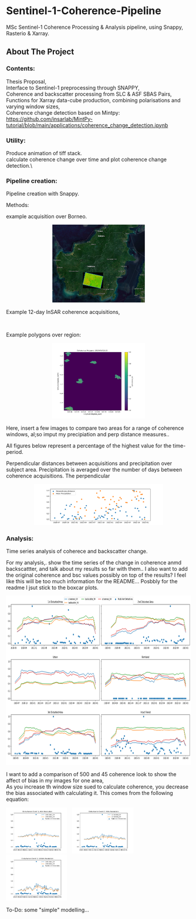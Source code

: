 # Sentinel-1-Coherence-Pipeline
MSc Sentinel-1 Coherence Processing &amp; Analysis pipeline, using Snappy, Rasterio &amp; Xarray.



<!-- ABOUT THE PROJECT -->
## About The Project
<!-- 
Coherence remains an underdeveloped InSAR product when it comes to forest monitoring applications.
Plenty of examples of the use of backscatter in production can be found, see the Global Forest Watch initiative.  
However, there lacks an implementation of coherence in these already existing backscatter monitoring systems.
Coherence can be an affective supplimental data source for backscatter based systems. 

Here, I present a pipeline for processing Sentinel-1 SLC data to produce Xarray data-cubes containing both coherence and 
backscatter time series. 
-->

### Contents:
Thesis Proposal,\
Interface to Sentinel-1 preprocessing through SNAPPY,\
Coherence and backscatter processing from SLC & ASF SBAS Pairs,\
Functions for Xarray data-cube production, combining polarisations and varying window sizes,\
Coherence change detection based on Mintpy: https://github.com/insarlab/MintPy-tutorial/blob/main/applications/coherence_change_detection.ipynb

### Utility:
Produce animation of tiff stack.\
calculate coherence change over time and plot coherence change detection.\

### Pipeline creation:
Pipeline creation with Snappy. 


Methods:

example acquisition over Borneo.
<p align="center">
  <img src="aquisition in borneo.PNG" alt="Image Description" width="50%">
</p>

Example 12-day InSAR coherence acquisitions,
<div style="display:flex; justify-content:center; align-items:center;">
  <div style="flex:50%; padding: 0px;">
    <img src="S1A_IW_SLC__1SDV_20210501_20210513_pol_VV_coherence_window_20_jpeg.jpg" alt="" width="45%"  style="margin-right: 10px;">
    <img src="S1A_IW_SLC__1SDV_20210724_20210805_pol_VV_coherence_window_20_jpeg.jpg" alt="" width="45%" >
  </div>
</div>


Example polygons over region:
<p align="center">
  <img src="coherence_polygons_20200611_23.png" alt="Image Description" width="50%">
</p>


Here, insert a few images to compare two areas for a range of coherence windows, al;so imput my precipiation and perp distance measures..

All figures below represent a percentage of the highest value for the time-period.

Perpendicular distances between acquisitions and precipitation over subject area. 
Precipitation is averaged over the number of days between coherence acquisitions.
The perpendicular 
<p align="center">
  <img src="Precipitation_Perp_Distance_plot.png" alt="Image Description" width="70%" >
</p>



### Analysis:
Time series analysis of coherece and backscatter change.

For my analysis,. show the time series of the change in coherence anmd backscattter, and talk about my results so far with them..
I also want to add the original coherence and bsc values possibly on top of the results? I feel like this will be too much information for the README... Posbbly for the readme I jsut stick to the boxcar plots.

<a href="">
  <img src="Disturbance_Events.png" alt="" width="1000" height="460">
</a>


I want to add a comparison of 500 and 45 coherence look to show the affect of bias in my images for one area,  
As you increase th window size sued to calculate coherence, you decrease the bias associated with calculating it. This comes from the following equation: 

<div style="display:flex; justify-content:center; align-items:center;">
  <div style="flex:50%; padding: 0px;">
    <img src="Disturbance_Event_3_40m_no_pct_no_smooth_no_bsc.png" alt="" width="33%"  style="margin-right: 10px;">
    <img src="Disturbance_Event_3_90m_no_pct_no_smooth_no_bsc.png" alt="" width="33%" >  
    <img src="Disturbance_Event_3_1000m_no_pct_no_smooth_no_bsc.png" alt="" width="33%" >
  </div>
</div>


To-Do:
some "simple" modelling...
